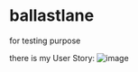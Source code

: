 # ballastlane
for testing purpose

there is my User Story:
![image](https://github.com/waltergeremias/ballastlane/assets/20236534/f10c8c4e-acc8-4069-8ea5-c1d9c65f485f)

